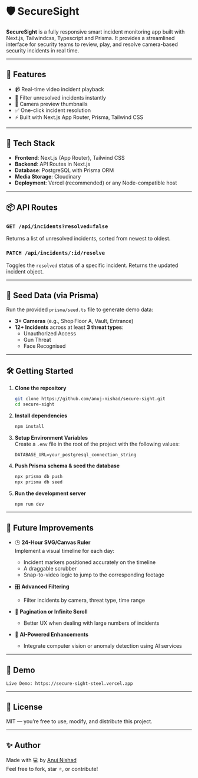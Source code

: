 # 🛡️ SecureSight

**SecureSight** is a fully responsive smart incident monitoring app built with Next.js, Tailwindcss, Typescript and Prisma. It provides a streamlined interface for security teams to review, play, and resolve camera-based security incidents in real time.

---

## 🚀 Features

- 📹 Real-time video incident playback  
- 🎯 Filter unresolved incidents instantly  
- 🎥 Camera preview thumbnails  
- ✅ One-click incident resolution  
- ⚡ Built with Next.js App Router, Prisma, Tailwind CSS  

---

## 🧱 Tech Stack

- **Frontend**: Next.js (App Router), Tailwind CSS  
- **Backend**: API Routes in Next.js  
- **Database**: PostgreSQL with Prisma ORM  
- **Media Storage**: Cloudinary  
- **Deployment**: Vercel (recommended) or any Node-compatible host  

---

## 📦 API Routes

### `GET /api/incidents?resolved=false`
Returns a list of unresolved incidents, sorted from newest to oldest.

### `PATCH /api/incidents/:id/resolve`
Toggles the `resolved` status of a specific incident. Returns the updated incident object.

---

## 🧪 Seed Data (via Prisma)

Run the provided `prisma/seed.ts` file to generate demo data:

- **3+ Cameras** (e.g., Shop Floor A, Vault, Entrance)  
- **12+ Incidents** across at least **3 threat types**:  
  - Unauthorized Access  
  - Gun Threat  
  - Face Recognised  

---

## 🛠️ Getting Started

1. **Clone the repository**
   ```bash
   git clone https://github.com/anuj-nishad/secure-sight.git
   cd secure-sight
   ```

2. **Install dependencies**
   ```bash
   npm install
   ```

3. **Setup Environment Variables**  
   Create a `.env` file in the root of the project with the following values:
   ```env
   DATABASE_URL=your_postgresql_connection_string
   ```

4. **Push Prisma schema & seed the database**
   ```bash
   npx prisma db push
   npx prisma db seed
   ```

5. **Run the development server**
   ```bash
   npm run dev
   ```

---

## 🌅 Future Improvements

- 🕒 **24-Hour SVG/Canvas Ruler**  
  Implement a visual timeline for each day:
  - Incident markers positioned accurately on the timeline  
  - A draggable scrubber  
  - Snap-to-video logic to jump to the corresponding footage  

- 🎛️ **Advanced Filtering**
  - Filter incidents by camera, threat type, time range

- 🔁 **Pagination or Infinite Scroll**
  - Better UX when dealing with large numbers of incidents

- 🧠 **AI-Powered Enhancements**
  - Integrate computer vision or anomaly detection using AI services

---

## 📸 Demo

```text
Live Demo: https://secure-sight-steel.vercel.app
```

---

## 📄 License

MIT — you’re free to use, modify, and distribute this project.

---

## ✨ Author

Made with 💻 by [Anuj Nishad](https://github.com/anuj-nishad)  
Feel free to fork, star ⭐, or contribute!
